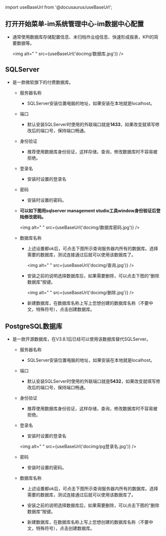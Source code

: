 
import useBaseUrl from '@docusaurus/useBaseUrl';

## 打开开始菜单-im系统管理中心-im数据中心配置

* 通常使用数据库存储配置信息、未归档作业组信息、快速形成报表，KPI的简要数据等。

  <img alt=" " src={useBaseUrl('docimg/数据库.jpg')} />  

## SQLServer

* 是一款微软旗下的付费数据库。
  * 服务器名称
    * SQLServer安装位置电脑的地址，如果安装在本地就是localhost。
  * 端口
    * 默认安装SQLServer时使用的外联端口就是**1433**，如果改变就填写修改后的端口号，保持端口畅通。

  * 身份验证
    * 推荐使用数据库身份验证，这样存储，查询，修改数据库时不容易被拒绝。

  * 登录名
    * 安装时设置的登录名

  * 密码
    * 安装时设置的密码。

  * **可以如下图用sqlserver management studio工具window身份验证后登陆修改密码。**

    <img alt=" " src={useBaseUrl('docimg/数据库密码.jpg')} />

  * 数据库名称
    * 上述设置都ok后，可点击下图所示查询服务器内所有的数据库。选择需要的数据库，测试连接通过后就可以使用该数据库了。

      <img alt=" " src={useBaseUrl('docimg/查询.jpg')} />  

    * 安装之前的说明选择数据库后，如果需要删除，可以点击下图的“删除数据库”按键。
  
      <img alt=" " src={useBaseUrl('docimg/删除.jpg')} />  
  
    * 新建数据库，在数据库名称上写上您想创建的数据库名称（不要中文，特殊符号），点击创建数据库。

## PostgreSQL数据库

* 是一款开源数据库，在V3.8.1后已经可以使用该数据库替代SQLServer。
  * 服务器名称
    * SQLServer安装位置电脑的地址，如果安装在本地就是localhost。
  
  * 端口
    * 默认安装SQLServer时使用的外联端口就是**5432**，如果改变就填写修改后的端口号，保持端口畅通。

  * 身份验证
    * 推荐使用数据库身份验证，这样存储，查询，修改数据库时不容易被拒绝。
  * 登录名
    * 安装时设置的登录名

    <img alt=" " src={useBaseUrl('docimg/pg登录名.jpg')} />

  * 密码
    * 安装时设置的密码。

  * 数据库名称
    * 上述设置都ok后，可点击下图所示查询服务器内所有的数据库。选择需要的数据库，测试连接通过后就可以使用该数据库了。

    * 安装之前的说明选择数据库后，如果需要删除，可以点击下图的“删除数据库”按键。
  
    * 新建数据库，在数据库名称上写上您想创建的数据库名称（不要中文，特殊符号），点击创建数据库。
